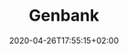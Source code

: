 ---
title: "Genbank"
images: # Create a folder in /static/images/tools that has the same name as this current markdown file and place the images there. We only need the file name here. If this is not clear, please refer to existing tools as references.
  - path: genbank_landing.png
categories:
  - Analysis and Computations
  - Publishing and Sharing
tags:
  - Data Research
  - Open Science
links:
  - name: GenBank
    link: https://www.ncbi.nlm.nih.gov/genbank/
summary: Genetic sequence database
features:
platforms:
  - Web
field:
  - Life Science
plans:
date: 2020-04-26T17:55:15+02:00
draft: false
---